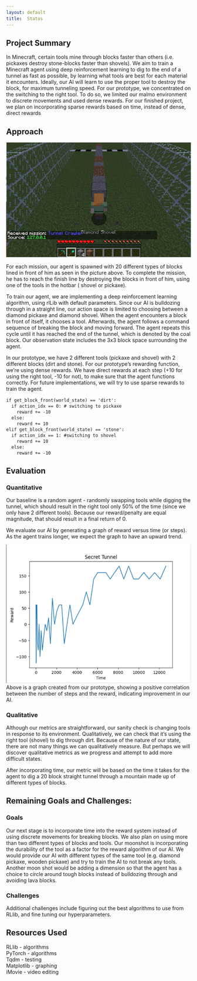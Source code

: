 ```yaml
---
layout: default
title:  Status
---
```


## Project Summary
In Minecraft, certain tools mine through blocks faster than others (i.e. pickaxes destroy stone-blocks faster than shovels). We aim to train a Minecraft agent using deep reinforcement learning to dig to the end of a tunnel as fast as possible, by learning what tools are best for each material it encounters. Ideally, our AI will learn to use the proper tool to destroy the block, for maximum tunneling speed. For our prototype, we concentrated on the switching to the right tool. To do so, we limited our malmo environment to discrete movements and used dense rewards. For our finished project, we plan on incorporating sparse rewards based on time, instead of dense, direct rewards

## Approach

<img src="assets/steve.png" >

For each mission, our agent is spawned with 20 different types of blocks lined in front of him as seen in the picture above. To complete the mission, he has to reach the finish line by destroying the blocks in front of him, using one of the tools in the hotbar ( shovel or pickaxe).  

To train our agent, we are implementing a deep reinforcement learning algorithm, using rlLib with default parameters. Since our AI is bulldozing through in a straight line, our action space is limited to choosing between a diamond pickaxe and diamond shovel. When the agent encounters a block in front of itself, it chooses a tool. Afterwards, the agent follows a command sequence of breaking the block and moving forward. The agent repeats this cycle until it has reached the end of the tunnel, which is denoted by the coal block. Our observation state includes the 3x3 block space surrounding the agent. 

In our prototype, we have 2 different tools (pickaxe and shovel) with 2 different blocks (dirt and stone). For our prototype’s rewarding function, we’re using dense rewards. We have direct rewards at each step (+10 for using the right tool, -10 for not), to make sure that the agent functions correctly. For future implementations, we will try to use sparse rewards to train the agent. 

```
if get_block_front(world_state) == 'dirt':
  if action_idx == 0: # switching to pickaxe
    reward += -10
  else:
    reward += 10
elif get_block_front(world_state) == 'stone':
  if action_idx == 1: #switching to shovel
    reward += 10
  else:
    reward += -10
```


## Evaluation
### Quantitative
Our baseline is a random agent - randomly swapping tools while digging the tunnel, which should result in the right tool only 50% of the time (since we only have 2 different tools). Because our reward/penalty are equal magnitude, that should result in a final return of 0.

We evaluate our AI by generating a graph of reward versus time (or steps). As the agent trains longer, we expect the graph to have an upward trend. 

<img src="assets/rewards.png" >  
Above is a graph created from our prototype, showing a positive correlation between the number of steps and the reward, indicating improvement in our AI. 

### Qualitative
Although our metrics are straightforward, our sanity check is changing tools in response to its environment. Qualitatively, we can check that it’s using the right tool (shovel) to dig through dirt. Because of the nature of our state, there are not many things we can qualitatively measure. But perhaps we will discover qualitative metrics as we progress and attempt to add more difficult states.

After incorporating time, our metric will be based on the time it takes for the agent to dig a 20 block straight tunnel through a mountain made up of different types of blocks. 

## Remaining Goals and Challenges:
### Goals
Our next stage is to incorporate time into the reward system instead of using discrete movements for breaking blocks. We also plan on using more than two different types of blocks and tools. Our moonshot is incorporating the durability of the tool as a factor for the reward algorithm of our AI. We would provide our AI with different types of the same tool (e.g. diamond pickaxe, wooden pickaxe) and try to train the AI to not break any tools. Another moon shot would be adding a dimension so that the agent has a choice to circle around tough blocks instead of bulldozing through and avoiding lava blocks.

### Challenges
Additional challenges include figuring out the best algorithms to use from RLlib, and fine tuning our hyperparameters.

## Resources Used
RLlib - algorithms\
PyTorch - algorithms\
Tqdm - testing\
Matplotlib - graphing\
iMovie - video editing
